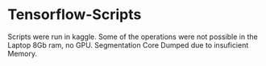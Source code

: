 # Tensorflow-Scripts
Scripts were run in kaggle. Some of the operations were not possible in the Laptop 8Gb ram, no GPU. Segmentation Core Dumped due to insuficient Memory.
